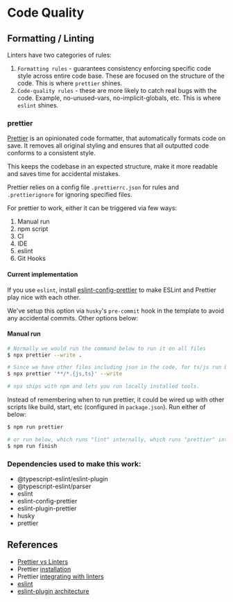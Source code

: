 # Code Quality

## Formatting / Linting

Linters have two categories of rules:

1. `Formatting rules` - guarantees consistency enforcing specific code style across entire code base. These are focused on the structure of the code. This is where `prettier` shines.
2. `Code-quality rules` - these are more likely to catch real bugs with the code. Example, no-unused-vars, no-implicit-globals, etc. This is where `eslint` shines.

### prettier

[Prettier](https://prettier.io/) is an opinionated code formatter, that automatically formats code on save. It removes all original styling and ensures that all outputted code conforms to a consistent style.

This keeps the codebase in an expected structure, make it more readable and saves time for accidental mistakes.

Prettier relies on a config file `.prettierrc.json` for rules and `.prettierignore` for ignoring specified files.

For prettier to work, either it can be triggered via few ways:

1. Manual run
2. npm script
3. CI
4. IDE
5. eslint
6. Git Hooks

#### Current implementation

If you use `eslint`, install [eslint-config-prettier](https://github.com/prettier/eslint-config-prettier#installation) to make ESLint and Prettier play nice with each other.

We've setup this option via `husky`'s `pre-commit` hook in the template to avoid any accidental commits. Other options below:

#### Manual run

```sh
# Normally we would run the command below to run it on all files
$ npx prettier --write .

# Since we have other files including json in the code, for ts/js run below with regex:
$ npx prettier '**/*.{js,ts}' --write

# npx ships with npm and lets you run locally installed tools.
```

Instead of remembering when to run prettier, it could be wired up with other scripts like build, start, etc (configured in `package.json`). Run either of below:

```sh
$ npm run prettier

# or run below, which runs "lint" internally, which runs "prettier" internally
$ npm run finish
```

### Dependencies used to make this work:

- @typescript-eslint/eslint-plugin
- @typescript-eslint/parser
- eslint
- eslint-config-prettier
- eslint-plugin-prettier
- husky
- prettier

## References

- [Prettier vs Linters](https://prettier.io/docs/en/comparison.html)
- Prettier [installation](https://prettier.io/docs/en/install.html)
- Prettier [integrating with linters](https://prettier.io/docs/en/integrating-with-linters.html)
- [eslint](https://eslint.org/)
- [eslint-plugin architecture](https://typescript-eslint.io/architecture/eslint-plugin)
